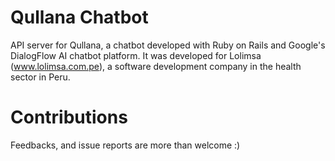 # Qullana Chatbot

API server for Qullana, a chatbot developed with Ruby on Rails and Google's DialogFlow AI chatbot platform.
It was developed for Lolimsa (www.lolimsa.com.pe), a software development company in the health sector in Peru.

# Contributions
Feedbacks, and issue reports are more than welcome :)
